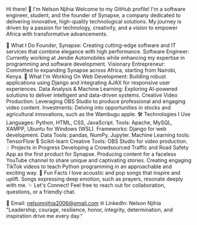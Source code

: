 Hi there! 👋 I'm Nelson Njihia
Welcome to my GitHub profile! I'm a software engineer, student, and the founder of Synapse, a company dedicated to delivering innovative, high-quality technological solutions. My journey is driven by a passion for technology, creativity, and a vision to empower Africa with transformative advancements.

🚀 What I Do
Founder, Synapse: Creating cutting-edge software and IT services that combine elegance with high performance.
Software Engineer: Currently working at Jendie Automobiles while enhancing my expertise in programming and software development.
Visionary Entrepreneur: Committed to expanding Synapse across Africa, starting from Nairobi, Kenya.
📖 What I'm Working On
Web Development: Building robust applications using Django and integrating AJAX for responsive user experiences.
Data Analysis & Machine Learning: Exploring AI-powered solutions to deliver intelligent and data-driven systems.
Creative Video Production: Leveraging OBS Studio to produce professional and engaging video content.
Investments: Delving into opportunities in stocks and agricultural innovations, such as the Wambugu apple.
🛠️ Technologies I Use
Languages: Python, HTML, CSS, JavaScript.
Tools: Apache, MySQL, XAMPP, Ubuntu for Windows (WSL).
Frameworks: Django for web development.
Data Tools: pandas, NumPy, Jupyter.
Machine Learning tools: TensorFlow $ Scikit-learn
Creative Tools: OBS Studio for video production.
💡 Projects in Progress
Developing a Crowdsourced Traffic and Road Safety App as the first product for Synapse.
Producing content for a faceless YouTube channel to share unique and captivating stories.
Creating engaging TikTok videos to teach Python programming in an approachable and exciting way.
🎵 Fun Facts
I love acoustic and pop songs that inspire and uplift.
Songs expressing deep emotion, such as prayers, resonate deeply with me.
✨ Let's Connect!
Feel free to reach out for collaboration, questions, or a friendly chat.

📧 Email: nelsonnjihia2006@gmail.com
🌐 LinkedIn: Nelson Njihia
"Leadership, courage, resilience, honor, integrity, determination, and inspiration drive me every day."
